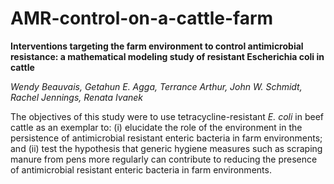 # AMR-control-on-a-cattle-farm

**Interventions targeting the farm environment to control antimicrobial resistance: a mathematical modeling study of resistant Escherichia coli in cattle**

*Wendy Beauvais, Getahun E. Agga, Terrance Arthur, John W. Schmidt, Rachel Jennings, Renata Ivanek*

The objectives of this study were to use tetracycline-resistant *E. coli* in beef cattle as an exemplar to: (i) elucidate the role of the environment in the persistence of antimicrobial resistant enteric bacteria in farm environments; and (ii) test the hypothesis that generic hygiene measures such as scraping manure from pens more regularly can contribute to reducing the presence of antimicrobial resistant enteric bacteria in farm environments. 
